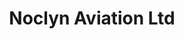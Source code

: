 ---
title: "Noclyn Aviation Ltd"
address: "Enniskillen Airport (St Angelo), Enniskillen, Co. Fermanagh, BT94 2FP"
tel: "+44 (0)28 6634 7872"
county: "Fermanagh"
category: "Flying"
type: "Content"
lat: "54.394344329833984"
lng: "-7.657723903656006"
---